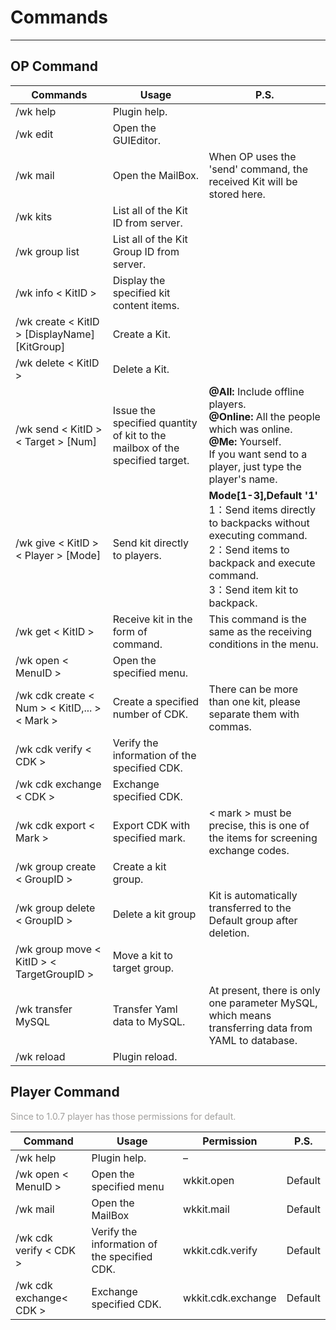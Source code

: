 # Commands

---

## OP Command


| Commands                                      | Usage                                                                       | P.S.                                                                                                                                                                              |
| ----------------------------------------------- | ----------------------------------------------------------------------------- | ----------------------------------------------------------------------------------------------------------------------------------------------------------------------------------- |
| /wk help                                      | Plugin help.                                                                |                                                                                                                                                                                   |
| /wk edit                                      | Open the GUIEditor.                                                         |                                                                                                                                                                                   |
| /wk mail                                      | Open the MailBox.                                                           | When OP uses the 'send' command, the received Kit will be stored here.                                                                                                            |
| /wk kits                                      | List all of the Kit ID from server.                                         |                                                                                                                                                                                   |
| /wk group list                                | List all of the Kit Group ID from server.                                   |                                                                                                                                                                                   |
| /wk info < KitID >                            | Display the specified kit content items.                                    |                                                                                                                                                                                   |
| /wk create < KitID > [DisplayName] [KitGroup] | Create a Kit.                                                               |                                                                                                                                                                                   |
| /wk delete < KitID >                          | Delete a Kit.                                                               |                                                                                                                                                                                   |
| /wk send < KitID > < Target > [Num]           | Issue the specified quantity of kit to the mailbox of the specified target. | **@All:** Include offline players.<br/> **@Online:** All the people which was online.<br/> **@Me:** Yourself. <br/> If you want send to a player, just type the player's name.    |
| /wk give < KitID > < Player > [Mode]          | Send kit directly to players.                                               | **Mode[1-3],Default '1'**<br/>1：Send items directly to backpacks without executing command.<br/>2：Send items to backpack and execute command.<br/>3：Send item kit to backpack. |
| /wk get < KitID >                             | Receive kit in the form of command.                                         | This command is the same as the receiving conditions in the menu.                                                                                                                 |
| /wk open < MenuID >                           | Open the specified menu.                                                    |                                                                                                                                                                                   |
| /wk cdk create < Num > < KitID,... > < Mark > | Create a specified number of CDK.                                           | There can be more than one kit, please separate them with commas.                                                                                                                 |
| /wk cdk verify < CDK >                        | Verify the information of the specified CDK.                                |                                                                                                                                                                                   |
| /wk cdk exchange < CDK >                      | Exchange specified CDK.                                                     |                                                                                                                                                                                   |
| /wk cdk export < Mark >                       | Export CDK with specified mark.                                             | < mark > must be precise, this is one of the items for screening exchange codes.                                                                                                  |
| /wk group create < GroupID >                  | Create a kit group.                                                         |                                                                                                                                                                                   |
| /wk group delete < GroupID >                  | Delete a kit group                                                          | Kit is automatically transferred to the Default group after deletion.                                                                                                             |
| /wk group move < KitID > < TargetGroupID >    | Move a kit to target group.                                                 |                                                                                                                                                                                   |
| /wk transfer MySQL                            | Transfer Yaml data to MySQL.                                                | At present, there is only one parameter MySQL, which means transferring data from YAML to database.                                                                               |
| /wk reload                                    | Plugin reload.                                                              |                                                                                                                                                                                   |

## Player Command

<font color="#a19f9d">Since to 1.0.7 player has those permissions for default.</font><br />


| Command                 | Usage                                        | Permission         | P.S.    |
| ------------------------- | ---------------------------------------------- | -------------------- | --------- |
| /wk help                | Plugin help.                                 | –                 |         |
| /wk open < MenuID >     | Open the specified menu                      | wkkit.open         | Default |
| /wk mail                | Open the MailBox                             | wkkit.mail         | Default |
| /wk cdk verify < CDK >  | Verify the information of the specified CDK. | wkkit.cdk.verify   | Default |
| /wk cdk exchange< CDK > | Exchange specified CDK.                      | wkkit.cdk.exchange | Default |
